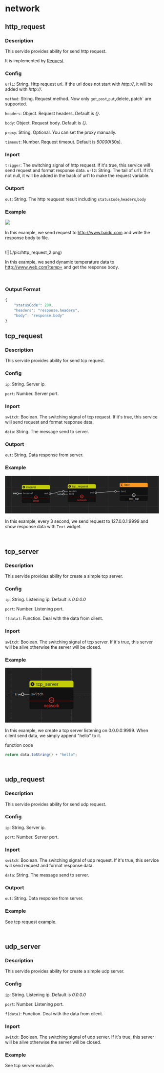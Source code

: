 network
===========

## http_request

### Description

This servide provides ability for send http request.

It is implemented by [Request](https://www.npmjs.com/package/request).

### Config

`url1`: String. Http request url. If the url does not start with *http://*, it will be added with *http://*.

`method`: String. Request method. Now only `get`,`post`,`put`,delete`,`patch` are supported.

`headers`: Object. Request headers. Default is *{}*.

`body`: Object. Request body. Default is *{}*.

`proxy`: String. Optional. You can set the proxy manually.

`timeout`: Number. Request timeout. Default is *50000*(50s).

### Inport

`trigger`: The switching signal of http request. If it's true, this service will send request and format response data. 
`url2`: String. The tail of url1. If it's not null, it will be added in the back of url1 to make the request variable.

### Outport

`out`: String. The http reuquest result including `statusCode`,`headers`,`body`


### Example

![](./pic/http_request_1.png)

In this example, we send request to http://www.baidu.com and write the response body to file.

</br>
![](./pic/http_request_2.png)

In this example, we send dynamic temperature data to http://www.web.com?temp= and get the response body.

</br>

### Output Format

```javascript
{
    "statusCode": 200,
    "headers": "response.headers",
    "body": "response.body"
}
```

## tcp_request

### Description

This servide provides ability for send tcp request.

### Config

`ip`: String. Server ip.

`port`: Number. Server port.


### Inport

`switch`: Boolean. The switching signal of tcp request. If it's true, this service will send request and format response data. 

`data`: String. The message send to server.

### Outport

`out`: String. Data response from server.


### Example

![](./pic/tcp_request.png)

In this example, every 3 second, we send request to 127.0.0.1:9999 and show response data with `Text` widget.

</br>

## tcp_server

### Description

This servide provides ability for create a simple tcp server.

### Config

`ip`: String. Listening ip. Default is *0.0.0.0*

`port`: Number. Listening port.

`f(data)`: Function. Deal with the data from cilent.

### Inport

`switch`: Boolean. The switching signal of tcp server. If it's true, this server will be alive otherwise the server will be closed.


### Example

![](./pic/tcp_server.png)

In this example, we create a tcp server listening on 0.0.0.0:9999. When cilent send data, we simply append "hello" to it.

function code
```javascript
return data.toString() + "hello";
```

</br>

## udp_request

### Description

This servide provides ability for send udp request.

### Config

`ip`: String. Server ip.

`port`: Number. Server port.


### Inport

`switch`: Boolean. The switching signal of udp request. If it's true, this service will send request and format response data. 

`data`: String. The message send to server.

### Outport

`out`: String. Data response from server.


### Example

See tcp request example. 

</br>

## udp_server

### Description

This servide provides ability for create a simple udp server.

### Config

`ip`: String. Listening ip. Default is *0.0.0.0*

`port`: Number. Listening port.

`f(data)`: Function. Deal with the data from cilent.

### Inport

`switch`: Boolean. The switching signal of udp server. If it's true, this server will be alive otherwise the server will be closed.


### Example

See tcp server example. 